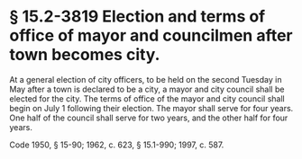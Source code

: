# § 15.2-3819 Election and terms of office of mayor and councilmen after town becomes city.

<p>At a general election of city officers, to be held on the second Tuesday in May after a town is declared to be a city, a mayor and city council shall be elected for the city. The terms of office of the mayor and city council shall begin on July 1 following their election. The mayor shall serve for four years. One half of the council shall serve for two years, and the other half for four years.</p><p>Code 1950, § 15-90; 1962, c. 623, § 15.1-990; 1997, c. 587.</p>